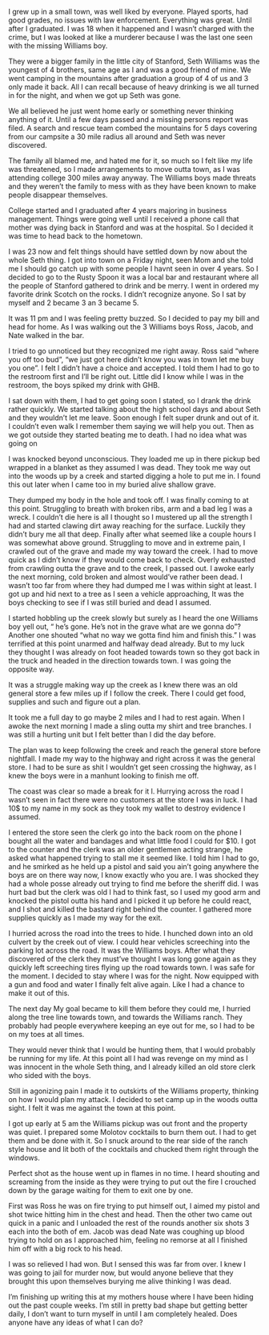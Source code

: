 


I grew up in a small town, was well liked by everyone. Played sports, had good grades, no issues with law enforcement. Everything was great. Until after I graduated. I was 18 when it happened and I wasn’t charged with the crime, but I was looked at like a murderer because I was the last one seen with the missing Williams boy. 

They were a bigger family in the little city of Stanford, Seth Williams was the youngest of 4 brothers, same age as I and was a good friend of mine. We went camping in the mountains after graduation a group of 4 of us and 3 only made it back. All I can recall because of heavy drinking is we all turned in for the night, and when we got up Seth was gone. 

We all believed he just went home early or something never thinking anything of it. Until a few days passed and a missing persons report was filed. A search and rescue team combed the mountains for 5 days covering from our campsite a 30 mile radius all around and Seth was never discovered. 

The family all blamed me, and hated me for it, so much so I felt like my life was threatened, so I made arrangements to move outta town, as I was attending college 300 miles away anyway. The Williams boys made threats and they weren’t the family to mess with as they have been known to make people disappear themselves.

College started and I graduated after 4 years majoring in business management. Things were going well until I received a phone call that mother was dying back in Stanford and was at the hospital. So I decided it was time to head back to the hometown. 

I was 23 now and felt things should have settled down by now about the whole Seth thing. I got into town on a Friday night, seen Mom and she told me I should go catch up with some people I havnt seen in over 4 years. So I decided to go to the Rusty Spoon it was a local bar and restaurant where all the people of Stanford gathered to drink and be merry. I went in ordered my favorite drink Scotch on the rocks. I didn’t recognize anyone. So I sat by myself and 2 became 3 an 3 became 5. 

It was 11 pm and I was feeling pretty buzzed. So I decided to pay my bill and head for home. As I was walking out the 3 Williams boys Ross, Jacob, and Nate walked in the bar. 

I tried to go unnoticed but they recognized me right away. Ross said “where you off too bud”, “we just got here didn’t know you was in town let me buy you one”. 
I felt I didn’t have a choice and accepted. I told them I had to go to the restroom first and I’ll be right out. Little did I know while I was in the restroom, the boys spiked my drink with GHB. 

I sat down with them, I had to get going soon I stated, so I drank the drink rather quickly. We started talking about the high school days and about Seth and they wouldn’t let me leave. Soon enough I felt super drunk and out of it. I  couldn’t even walk I remember them saying we will help you out. Then as we got outside they started beating me to death. I had no idea what was going on

I was knocked beyond unconscious. They loaded me up in there pickup bed wrapped in a blanket as they assumed I was dead. They took me way out into the woods up by a creek and started digging a hole to put me in. I found this out later when I came too in my buried alive shallow grave. 

They dumped my body in the hole and took off. I was finally coming to at this point. Struggling to breath with broken ribs, arm and a bad leg I was a wreck. I couldn’t die here is all I thought so I mustered up all the strength I had and started clawing dirt away reaching for the surface. Luckily they didn’t bury me all that deep. Finally after what seemed like a couple hours I was somewhat above ground. 
Struggling to move and in extreme pain, I crawled out of the grave and made my way toward the creek. I had to move quick as I didn’t know if they would come back to check. Overly exhausted from crawling outta the grave and to the creek, I passed out. 
 I awoke early the next morning, cold broken and almost would’ve rather been dead. I wasn’t too far from where they had dumped me I was within sight at least. I got up and hid next to a tree as I seen a vehicle approaching, It was the boys checking to see if I was still buried and dead I assumed. 

I started hobbling up the creek slowly but surely as I heard the one Williams boy yell out, “ he’s gone. He’s not in the grave what are we gonna do”? Another one shouted “what no way we gotta find him and finish this.” I was terrified at this point unarmed and halfway dead already. But to my luck they thought I was already on foot headed towards town so they got back in the truck and headed in the direction towards town. I was going the opposite way. 

It was a struggle making way up the creek as I knew there was an old general store a few miles up if I follow the creek. There I could get food, supplies and such and figure out a plan.  

It took me a full day to go maybe 2 miles and I had to rest again. When I awoke the next morning I made a sling outta my shirt and tree branches. I was still a hurting unit but I felt better than I did the day before. 

The plan was to keep following the creek and reach the general store before nightfall. I made my way to the highway and right across it was the general store. I had to be sure as shit I wouldn’t get seen crossing the highway, as I knew the boys were in a manhunt looking to finish me off. 

The coast was clear so made a break for it l. Hurrying across the road I wasn’t seen in fact there were no customers at the store I was in luck. I had 10$ to my name in my sock as they took my wallet to destroy evidence I assumed. 


I entered the store seen the clerk go into the back room on the phone I bought all the water and bandages and what little food I could for $10. I got to the counter and the clerk was an older gentlemen acting strange, he asked what happened trying to stall me it seemed like. I told him I had to go, and he smirked as he held up a pistol and said you ain’t going anywhere the boys are on there way now, I know exactly who you are. 
I was shocked they had a whole posse already out trying to find me before the sheriff did. I was hurt bad but the clerk was old I had to think fast, so I used my good arm and knocked the pistol outta his hand and I picked it up before he could react, and I shot and killed the bastard right behind the counter. I gathered more supplies quickly as I made my way for the exit. 

I hurried across the road into the trees to hide. I hunched down into an old culvert by the creek out of view. I could hear vehicles screeching into the parking lot across the road. It was the Williams boys. After what they discovered of the clerk they must’ve thought I was long gone again as they quickly left screeching tires flying up the road towards town. I was safe for the moment. I decided to stay where I was for the night. Now equipped with a gun and food and water I finally felt alive again. Like I had a chance to make it out of this.

The next day My goal became to kill them before they could me, I hurried along the tree line towards town, and towards the Williams ranch. They probably had people everywhere keeping an eye out for me, so I had to be on my toes at all times. 

They would never think that I would be hunting them, that I would probably be running for my life. At this point all I had was revenge on my mind as I was innocent in the whole Seth thing, and I already killed an old store clerk who sided with the boys. 

Still in agonizing pain I made it to outskirts of the Williams property, thinking on how I would plan my attack. I decided to set camp up in the woods outta sight. I felt it was me against the town at this point. 

I got up early at 5 am the Williams pickup was out front and the property was quiet. I prepared some Molotov cocktails to burn them out. I had to get them and be done with it. So I snuck around to the rear side of the ranch style house and lit both of the cocktails and chucked them right through the windows. 

Perfect shot as the house went up in flames in no time. I heard shouting and screaming from the inside as they were trying to put out the fire I crouched down by the garage waiting for them to exit one by one. 

First was Ross he was on fire trying to put himself out, I aimed my pistol and shot twice hitting him in the chest and head. Then the other two came out quick in a panic and I unloaded the rest of the rounds another six shots 3 each into the both of em. Jacob was dead Nate was coughing up blood trying to hold on as I approached him, feeling no remorse at all I finished him off with a big rock to his head. 

I was so relieved I had won. But I sensed this was far from over. I knew I was going to jail for murder now, but would anyone believe that they brought this upon themselves burying me alive thinking I was dead. 

I’m finishing up writing this at my mothers house where I have been hiding out the past couple weeks. I’m still in pretty bad shape but getting better daily, I don’t want to turn myself in until I am completely healed. Does anyone have any ideas of what I can do?